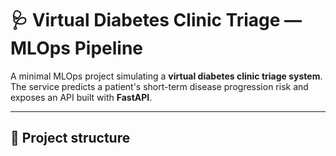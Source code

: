 # 🩺 Virtual Diabetes Clinic Triage — MLOps Pipeline

A minimal MLOps project simulating a **virtual diabetes clinic triage system**.  
The service predicts a patient's short-term disease progression risk and exposes an API built with **FastAPI**.

---

## 📂 Project structure
